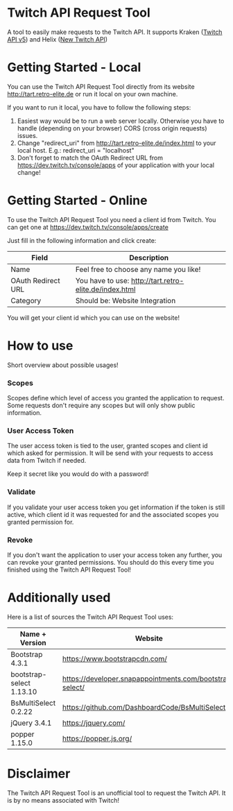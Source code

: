 # Twitch API Request Tool
A tool to easily make requests to the Twitch API. It supports Kraken ([Twitch API v5](https://dev.twitch.tv/docs/v5/))
and Helix ([New Twitch API](https://dev.twitch.tv/docs/api/))

# Getting Started - Local
You can use the Twitch API Request Tool directly from its website http://tart.retro-elite.de or run it local on your own
machine.

If you want to run it local, you have to follow the following steps:

1. Easiest way would be to run a web server locally. Otherwise you have to handle (depending on your browser) CORS
(cross origin requests) issues. 
2. Change "redirect_uri" from http://tart.retro-elite.de/index.html to your local host. E.g.: 
redirect_uri = "localhost"
3. Don't forget to match the OAuth Redirect URL from https://dev.twitch.tv/console/apps of your application with your
local change!

# Getting Started - Online
To use the Twitch API Request Tool you need a client id from Twitch. You can get one at 
https://dev.twitch.tv/console/apps/create

Just fill in the following information and click create:

| Field               | Description                                             |
| ------------------- | ------------------------------------------------------- |
| Name                | Feel free to choose any name you like!                  |
| OAuth Redirect URL  | You have to use: http://tart.retro-elite.de/index.html  |
| Category            | Should be: Website Integration                          |

You will get your client id which you can use on the website!

# How to use
Short overview about possible usages!

### Scopes
Scopes define which level of access you granted the application to request. Some requests don't require any scopes but
will only show public information. 

### User Access Token
The user access token is tied to the user, granted scopes and client id which asked for permission. It will be send
with your requests to access data from Twitch if needed.

Keep it secret like you would do with a password!

### Validate
If you validate your user access token you get information if the token is still active, which client id it was 
requested for and the associated scopes you granted permission for.

### Revoke
If you don't want the application to user your access token any further, you can revoke your granted permissions.
You should do this every time you finished using the Twitch API Request Tool!

# Additionally used
Here is a list of sources the Twitch API Request Tool uses:

| Name + Version           | Website                                                  |
| ------------------------ | -------------------------------------------------------- |
| Bootstrap 4.3.1          | https://www.bootstrapcdn.com/                            |
| bootstrap-select 1.13.10 | https://developer.snapappointments.com/bootstrap-select/ |
| BsMultiSelect 0.2.22     | https://github.com/DashboardCode/BsMultiSelect           |
| jQuery 3.4.1             | https://jquery.com/                                      |
| popper 1.15.0            | https://popper.js.org/                                   |

# Disclaimer
The Twitch API Request Tool is an unofficial tool to request the Twitch API. It is by no means associated with Twitch!
